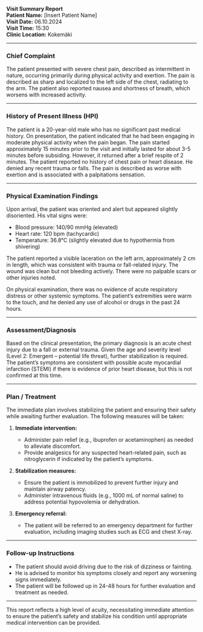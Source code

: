 

**Visit Summary Report**  
**Patient Name:** [Insert Patient Name]  
**Visit Date:** 06.10.2024  
**Visit Time:** 15:30  
**Clinic Location:** Kokemäki  

---

### **Chief Complaint**  
The patient presented with severe chest pain, described as intermittent in nature, occurring primarily during physical activity and exertion. The pain is described as sharp and localized to the left side of the chest, radiating to the arm. The patient also reported nausea and shortness of breath, which worsens with increased activity.

---

### **History of Present Illness (HPI)**  
The patient is a 20-year-old male who has no significant past medical history. On presentation, the patient indicated that he had been engaging in moderate physical activity when the pain began. The pain started approximately 15 minutes prior to the visit and initially lasted for about 3-5 minutes before subsiding. However, it returned after a brief respite of 2 minutes. The patient reported no history of chest pain or heart disease. He denied any recent trauma or falls. The pain is described as worse with exertion and is associated with a palpitations sensation.

---

### **Physical Examination Findings**  
Upon arrival, the patient was oriented and alert but appeared slightly disoriented. His vital signs were:  
- Blood pressure: 140/90 mmHg (elevated)  
- Heart rate: 120 bpm (tachycardic)  
- Temperature: 36.8°C (slightly elevated due to hypothermia from shivering)  

The patient reported a visible laceration on the left arm, approximately 2 cm in length, which was consistent with trauma or fall-related injury. The wound was clean but not bleeding actively. There were no palpable scars or other injuries noted.

On physical examination, there was no evidence of acute respiratory distress or other systemic symptoms. The patient’s extremities were warm to the touch, and he denied any use of alcohol or drugs in the past 24 hours.

---

### **Assessment/Diagnosis**  
Based on the clinical presentation, the primary diagnosis is an acute chest injury due to a fall or external trauma. Given the age and severity level (Level 2: Emergent – potential life threat), further stabilization is required. The patient’s symptoms are consistent with possible acute myocardial infarction (STEMI) if there is evidence of prior heart disease, but this is not confirmed at this time.

---

### **Plan / Treatment**  
The immediate plan involves stabilizing the patient and ensuring their safety while awaiting further evaluation. The following measures will be taken:  
1. **Immediate intervention:**  
   - Administer pain relief (e.g., ibuprofen or acetaminophen) as needed to alleviate discomfort.  
   - Provide analgesics for any suspected heart-related pain, such as nitroglycerin if indicated by the patient’s symptoms.  

2. **Stabilization measures:**  
   - Ensure the patient is immobilized to prevent further injury and maintain airway patency.  
   - Administer intravenous fluids (e.g., 1000 mL of normal saline) to address potential hypovolemia or dehydration.  

3. **Emergency referral:**  
   - The patient will be referred to an emergency department for further evaluation, including imaging studies such as ECG and chest X-ray.  

---

### **Follow-up Instructions**  
- The patient should avoid driving due to the risk of dizziness or fainting.  
- He is advised to monitor his symptoms closely and report any worsening signs immediately.  
- The patient will be followed up in 24-48 hours for further evaluation and treatment as needed.

---

This report reflects a high level of acuity, necessitating immediate attention to ensure the patient’s safety and stabilize his condition until appropriate medical intervention can be provided.
